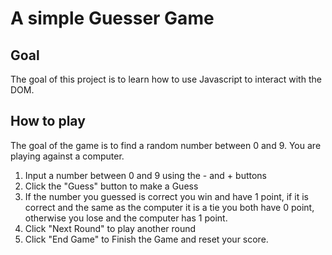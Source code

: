 # A simple Guesser Game
## Goal
The goal of this project is to learn how to use Javascript to interact with the DOM.   
## How to play  
The goal of the game is to find a random number between 0 and 9. You are playing against a computer.  
1. Input a number between 0 and 9 using the - and + buttons  
2. Click the "Guess" button to make a Guess  
3. If the number you guessed is correct you win and have 1 point, if it is correct and the same as the computer it is a tie you both have 0 point, otherwise you lose and the computer has 1 point.  
4. Click "Next Round" to play another round  
5. Click "End Game" to Finish the Game and reset your score.   